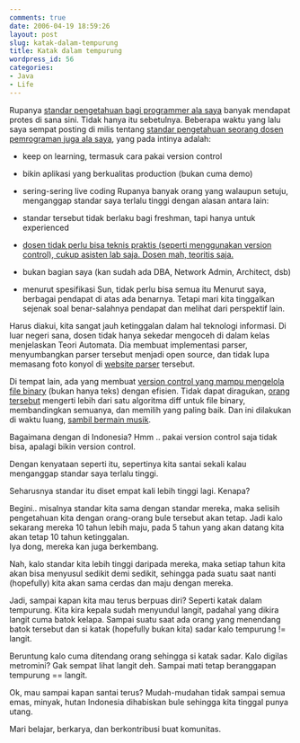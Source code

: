 ```yaml
---
comments: true
date: 2006-04-19 18:59:26
layout: post
slug: katak-dalam-tempurung
title: Katak dalam tempurung
wordpress_id: 56
categories:
- Java
- Life
---
```


Rupanya [standar pengetahuan bagi programmer](http://endy.artivisi.com/blog/life/pengetahuan-wajib-buat-programmer/)[ ala saya](http://endy.artivisi.com/blog/life/pengetahuan-wajib-buat-programmer/) banyak mendapat protes di sana sini. Tidak hanya itu sebetulnya. Beberapa waktu yang lalu saya sempat posting di milis tentang [standar pengetahuan seorang dosen pemrograman](http://groups.yahoo.com/group/jug-indonesia/message/21651)[ juga ala saya](http://groups.yahoo.com/group/jug-indonesia/message/21651), yang pada intinya adalah:   


  * keep on learning, termasuk cara pakai version control
  * bikin aplikasi yang berkualitas production (bukan cuma demo)
  * sering-sering live coding
Rupanya banyak orang yang walaupun setuju, menganggap standar saya terlalu tinggi dengan alasan antara lain:   


  * standar tersebut tidak berlaku bagi freshman, tapi hanya untuk experienced
  * [dosen tidak perlu bisa teknis praktis (seperti menggunakan version control), cukup asisten lab saja. Dosen mah, teoritis saja.](http://groups.yahoo.com/group/jug-indonesia/message/21660)
  * bukan bagian saya (kan sudah ada DBA, Network Admin, Architect, dsb)
  * menurut spesifikasi Sun, tidak perlu bisa semua itu
Menurut saya, berbagai pendapat di atas ada benarnya. Tetapi mari kita tinggalkan sejenak soal benar-salahnya pendapat dan melihat dari perspektif lain.   
  
Harus diakui, kita sangat jauh ketinggalan dalam hal teknologi informasi. Di luar negeri sana, dosen tidak hanya sekedar mengoceh di dalam kelas menjelaskan Teori Automata. Dia membuat implementasi parser, menyumbangkan parser tersebut menjadi open source, dan tidak lupa memasang foto konyol di [website parser](http://antlr.org/) tersebut.   
  
Di tempat lain, ada yang membuat [version control yang mampu mengelola file binary](http://subversion.tigris.org) (bukan hanya teks) dengan efisien. Tidak dapat diragukan, [orang tersebut](http://www.red-bean.com/sussman/) mengerti lebih dari satu algoritma diff untuk file binary, membandingkan semuanya, dan memilih yang paling baik. Dan ini dilakukan di waktu luang, [sambil bermain musik](http://www.red-bean.com/pluess-sussman).   
  
Bagaimana dengan di Indonesia? Hmm .. pakai version control saja tidak bisa, apalagi bikin version control.   
  
Dengan kenyataan seperti itu, sepertinya kita santai sekali kalau menganggap standar saya terlalu tinggi.   
  
Seharusnya standar itu diset empat kali lebih tinggi lagi. Kenapa?   
  
Begini.. misalnya standar kita sama dengan standar mereka, maka selisih pengetahuan kita dengan orang-orang bule tersebut akan tetap. Jadi kalo sekarang mereka 10 tahun lebih maju, pada 5 tahun yang akan datang kita akan tetap 10 tahun ketinggalan.   
Iya dong, mereka kan juga berkembang.   
  
Nah, kalo standar kita lebih tinggi daripada mereka, maka setiap tahun kita akan bisa menyusul sedikit demi sedikit, sehingga pada suatu saat nanti (hopefully) kita akan sama cerdas dan maju dengan mereka.   
  
Jadi, sampai kapan kita mau terus berpuas diri? Seperti katak dalam tempurung. Kita kira kepala sudah menyundul langit, padahal yang dikira langit cuma batok kelapa. Sampai suatu saat ada orang yang menendang batok tersebut dan si katak (hopefully bukan kita) sadar kalo tempurung != langit.   
  
Beruntung kalo cuma ditendang orang sehingga si katak sadar. Kalo digilas metromini? Gak sempat lihat langit deh. Sampai mati tetap beranggapan tempurung == langit.   
  
Ok, mau sampai kapan santai terus? Mudah-mudahan tidak sampai semua emas, minyak, hutan Indonesia dihabiskan bule sehingga kita tinggal punya utang.   
  
Mari belajar, berkarya, dan berkontribusi buat komunitas.   

